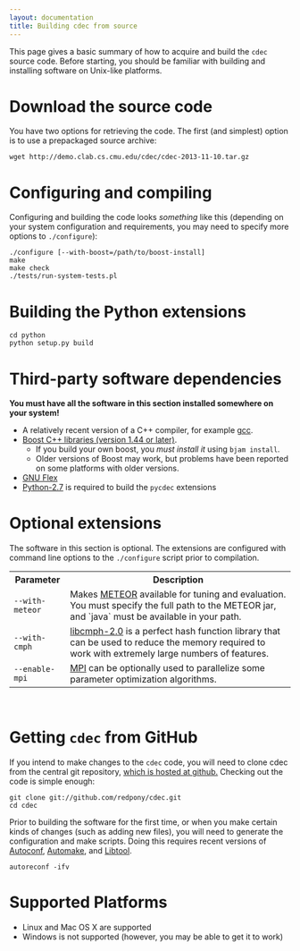 ```yaml
---
layout: documentation
title: Building cdec from source
---
```

This page gives a basic summary of how to acquire and build the `cdec` source code.  Before starting, you should be familiar with building and installing software on Unix-like platforms.

# Download the source code
You have two options for retrieving the code. The first (and simplest) option is to use a prepackaged source archive:

    wget http://demo.clab.cs.cmu.edu/cdec/cdec-2013-11-10.tar.gz

# Configuring and compiling
Configuring and building the code looks *something* like this (depending on your system configuration and requirements, you may need to specify more options to `./configure`):

    ./configure [--with-boost=/path/to/boost-install]
    make
    make check
    ./tests/run-system-tests.pl

# Building the Python extensions

    cd python
    python setup.py build

# Third-party software dependencies
**You must have all the software in this section installed somewhere on your system!**

- A relatively recent version of a C++ compiler, for example [gcc](http://gcc.gnu.org/).
- [Boost C++ libraries (version 1.44 or later)](http://www.boost.org/).
    - If you build your own boost, you _must install it_ using `bjam install`.
    - Older versions of Boost may work, but problems have been reported on some platforms with older versions.
- [GNU Flex](http://flex.sourceforge.net/)
- [Python-2.7](http://docs.python.org/) is required to build the `pycdec` extensions

# Optional extensions
The software in this section is optional. The extensions are configured with command line options to the `./configure` script prior to compilation.

<table>
<tr>
  <th style="width: 20%">Parameter</th>
  <th style="width: 80%">Description</th>
</tr>
<tr>
  <td><code>--with-meteor</code></td>
  <td>Makes <a href="http://www.cs.cmu.edu/~alavie/METEOR/">METEOR</a> available for tuning and evaluation. You must specify the full path to the METEOR jar, and `java` must be available in your path.</td>
</tr>
<tr>
  <td><code>--with-cmph</code></td>
  <td><a href="http://cmph.sourceforge.net/">libcmph-2.0</a> is a perfect hash function library that can be used to reduce the memory required to work with extremely large numbers of features.</td>
</tr>
<tr>
  <td><code>--enable-mpi</code></td>
  <td><a href="http://www.mpi-forum.org/">MPI</a> can be optionally used to parallelize some parameter optimization algorithms.</td>
</tr>
</table>
<br />

# Getting `cdec` from GitHub

If you intend to make changes to the `cdec` code, you will need to clone cdec from the central git repository, [which is hosted at github.](http://github.com/redpony/cdec) Checking out the code is simple enough:

    git clone git://github.com/redpony/cdec.git
    cd cdec

Prior to building the software for the first time, or when you make certain kinds of changes (such as adding new files), you will need to generate the configuration and make scripts. Doing this requires recent versions of [Autoconf](http://www.gnu.org/software/autoconf/), [Automake](http://www.gnu.org/software/automake/), and [Libtool](http://www.gnu.org/software/libtool/).

    autoreconf -ifv

# Supported Platforms

- Linux and Mac OS X are supported
- Windows is not supported (however, you may be able to get it to work)

